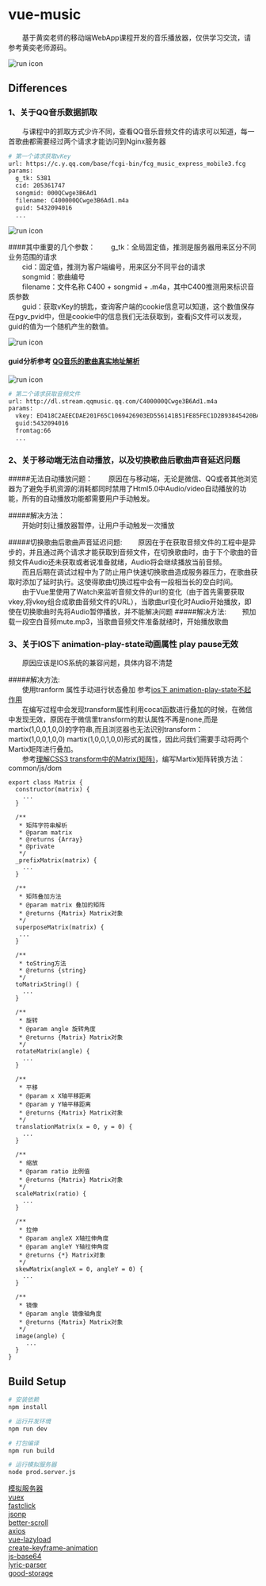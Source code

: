 # vue-music

&emsp;&emsp;基于黄奕老师的移动端WebApp课程开发的音乐播放器，仅供学习交流，请参考黄奕老师源码。

![run icon](github/image/music.png)

## Differences 

### 1、关于QQ音乐数据抓取
&emsp;&emsp;与课程中的抓取方式少许不同，查看QQ音乐音频文件的请求可以知道，每一首歌曲都需要经过两个请求才能访问到Nginx服务器

```bash
# 第一个请求获取vKey
url: https://c.y.qq.com/base/fcgi-bin/fcg_music_express_mobile3.fcg
params:
  g_tk: 5381
  cid: 205361747
  songmid: 000QCwge3B6Ad1
  filename: C400000QCwge3B6Ad1.m4a
  guid: 5432094016
  ...
```
![run icon](github/image/getvkey.png)

####其中重要的几个参数：
&emsp;&emsp;g_tk：全局固定值，推测是服务器用来区分不同业务范围的请求  
&emsp;&emsp;cid：固定值，推测为客户端编号，用来区分不同平台的请求   
&emsp;&emsp;songmid：歌曲编号   
&emsp;&emsp;filename：文件名称 C400 + songmid + .m4a，其中C400推测用来标识音质参数   
&emsp;&emsp;guid：获取vKey的钥匙，查询客户端的cookie信息可以知道，这个数值保存在pgv_pvid中，但是cookie中的信息我们无法获取到，查看jS文件可以发现，guid的值为一个随机产生的数值。
  
![run icon](github/image/cookie.png)
#### guid分析参考 [QQ音乐的歌曲真实地址解析](https://www.jianshu.com/p/b26c0c9c6149)

![run icon](github/image/guid.png)

```bash
# 第二个请求获取音频文件
url: http://dl.stream.qqmusic.qq.com/C400000QCwge3B6Ad1.m4a
params:
  vkey: ED418C2AEECDAE201F65C1069426903ED556141B51FE85FEC1D2B93845420BA4E9691C07E1D5F8D274BDD5A7EDF1D4AD8709C32A4785EB14
  guid:5432094016
  fromtag:66
  ...
```
### 2、关于移动端无法自动播放，以及切换歌曲后歌曲声音延迟问题
#####无法自动播放问题：
&emsp;&emsp;原因在与移动端，无论是微信、QQ或者其他浏览器为了避免手机资源的消耗都同时禁用了Html5.0中Audio/video自动播放的功能，所有的自动播放功能都需要用户手动触发。

#####解决方法：   
&emsp;&emsp;开始时刻让播放器暂停，让用户手动触发一次播放

#####切换歌曲后歌曲声音延迟问题:
&emsp;&emsp;原因在于在获取音频文件的工程中是异步的，并且通过两个请求才能获取到音频文件，在切换歌曲时，由于下个歌曲的音频文件Audio还未获取或者说准备就绪，Audio将会继续播放当前音频。   
&emsp;&emsp;而且后期在调试过程中为了防止用户快速切换歌曲造成服务器压力，在歌曲获取时添加了延时执行。这使得歌曲切换过程中会有一段相当长的空白时间。   
&emsp;&emsp;由于Vue里使用了Watch来监听音频文件的url的变化（由于首先需要获取vkey,将vkey组合成歌曲音频文件的URL），当歌曲url变化时Audio开始播放，即使在切换歌曲时先将Audio暂停播放，并不能解决问题
#####解决方法:
&emsp;&emsp;预加载一段空白音频mute.mp3，当歌曲音频文件准备就绪时，开始播放歌曲


### 3、关于IOS下 animation-play-state动画属性 play pause无效
&emsp;&emsp;原因应该是IOS系统的兼容问题，具体内容不清楚

#####解决方法:   
&emsp;&emsp;使用tranform 属性手动进行状态叠加
参考[ios下 animation-play-state不起作用](https://codepen.io/HaoyCn/pen/BZZrLd)  
&emsp;&emsp;在编写过程中会发现transform属性利用cocat函数进行叠加的时候，在微信中发现无效，原因在于微信里transform的默认属性不再是none,而是martix(1,0,0,1,0,0)的字符串,而且浏览器也无法识别transform：martix(1,0,0,1,0,0) martix(1,0,0,1,0,0)形式的属性，因此问我们需要手动将两个Martix矩阵进行叠加。   
&emsp;&emsp;参考[理解CSS3 transform中的Matrix(矩阵)](https://www.zhangxinxu.com/wordpress/2012/06/css3-transform-matrix-%E7%9F%A9%E9%98%B5/)，编写Martix矩阵转换方法：common/js/dom

```
export class Matrix {
  constructor(matrix) {
    ...
  }

  /**
   * 矩阵字符串解析
   * @param matrix
   * @returns {Array}
   * @private
   */
  _prefixMatrix(matrix) {
    ...
  }

  /**
   * 矩阵叠加方法
   * @param matrix 叠加的矩阵
   * @returns {Matrix} Matrix对象
   */
  superposeMatrix(matrix) {
   ...
  }

  /**
   * toString方法
   * @returns {string}
   */
  toMatrixString() {
    ...
  }

  /**
   * 旋转
   * @param angle 旋转角度
   * @returns {Matrix} Matrix对象
   */
  rotateMatrix(angle) {
    ...
  }

  /**
   * 平移
   * @param x X轴平移距离
   * @param y Y轴平移距离
   * @returns {Matrix} Matrix对象
   */
  translationMatrix(x = 0, y = 0) {
    ...
  }

  /**
   * 缩放
   * @param ratio 比例值
   * @returns {Matrix} Matrix对象
   */
  scaleMatrix(ratio) {
    ...
  }

  /**
   * 拉伸
   * @param angleX X轴拉伸角度
   * @param angleY Y轴拉伸角度
   * @returns {*} Matrix对象
   */
  skewMatrix(angleX = 0, angleY = 0) {
    ...
  }

  /**
   * 镜像
   * @param angle 镜像轴角度
   * @returns {Matrix} Matrix对象
   */
  image(angle) {
     ...
  }
}
```


## Build Setup

``` bash
# 安装依赖
npm install

# 运行开发环境
npm run dev

# 打包编译
npm run build

# 运行模拟服务器
node prod.server.js
```
[模拟服务器](PACKAGE_CONFIG.md)  
[vuex](https://vuex.vuejs.org)  
[fastclick](https://github.com/ftlabs/fastclick)  
[jsonp](https://github.com/webmodules/jsonp)  
[better-scroll](https://github.com/ustbhuangyi/better-scroll)  
[axios](https://www.kancloud.cn/yunye/axios/234845)  
[vue-lazyload](https://www.npmjs.com/package/vue-lazyload)   
[create-keyframe-animation](https://www.npmjs.com/package/create-keyframe-animation)  
[js-base64](https://www.npmjs.com/package/base64-js)  
[lyric-parser](https://github.com/ustbhuangyi/lyric-parser)  
[good-storage](https://github.com/ustbhuangyi/storage)

